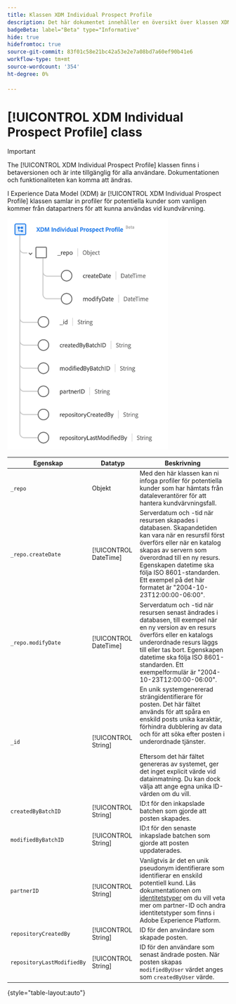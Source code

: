 ```yaml
---
title: Klassen XDM Individual Prospect Profile
description: Det här dokumentet innehåller en översikt över klassen XDM Individual Prospect Profile i Experience Data Model (XDM).
badgeBeta: label="Beta" type="Informative"
hide: true
hidefromtoc: true
source-git-commit: 83f01c58e21bc42a53e2e7a08bd7a60ef90b41e6
workflow-type: tm+mt
source-wordcount: '354'
ht-degree: 0%

---
```


# [!UICONTROL XDM Individual Prospect Profile] class

>[!IMPORTANT]
>
>The [!UICONTROL XDM Individual Prospect Profile] klassen finns i betaversionen och är inte tillgänglig för alla användare. Dokumentationen och funktionaliteten kan komma att ändras.

I Experience Data Model (XDM) är [!UICONTROL XDM Individual Prospect Profile] klassen samlar in profiler för potentiella kunder som vanligen kommer från datapartners för att kunna användas vid kundvärvning.

![Schemagrafiken för klassen XDM Prospect.](../images/classes/individual-prospect-profile.png)

| Egenskap | Datatyp | Beskrivning |
| --- | --- | --- |
| `_repo` | Objekt | Med den här klassen kan ni infoga profiler för potentiella kunder som har hämtats från dataleverantörer för att hantera kundvärvningsfall. |
| `_repo.createDate` | [!UICONTROL DateTime] | Serverdatum och -tid när resursen skapades i databasen. Skapandetiden kan vara när en resursfil först överförs eller när en katalog skapas av servern som överordnad till en ny resurs. Egenskapen datetime ska följa ISO 8601-standarden. Ett exempel på det här formatet är &quot;2004-10-23T12:00:00-06:00&quot;. |
| `_repo.modifyDate` | [!UICONTROL DateTime] | Serverdatum och -tid när resursen senast ändrades i databasen, till exempel när en ny version av en resurs överförs eller en katalogs underordnade resurs läggs till eller tas bort. Egenskapen datetime ska följa ISO 8601-standarden. Ett exempelformulär är &quot;2004-10-23T12:00:00-06:00&quot;. |
| `_id` | [!UICONTROL String] | En unik systemgenererad strängidentifierare för posten. Det här fältet används för att spåra en enskild posts unika karaktär, förhindra dubblering av data och för att söka efter posten i underordnade tjänster.<br><br>Eftersom det här fältet genereras av systemet, ger det inget explicit värde vid datainmatning. Du kan dock välja att ange egna unika ID-värden om du vill. |
| `createdByBatchID` | [!UICONTROL String] | ID:t för den inkapslade batchen som gjorde att posten skapades. |
| `modifiedByBatchID` | [!UICONTROL String] | ID:t för den senaste inkapslade batchen som gjorde att posten uppdaterades. |
| `partnerID` | [!UICONTROL String] | Vanligtvis är det en unik pseudonym identifierare som identifierar en enskild potentiell kund. Läs dokumentationen om [identitetstyper](../../identity-service/namespaces.md#identity-types) om du vill veta mer om partner-ID och andra identitetstyper som finns i Adobe Experience Platform. |
| `repositoryCreatedBy` | [!UICONTROL String] | ID för den användare som skapade posten. |
| `repositoryLastModifiedBy` | [!UICONTROL String] | ID för den användare som senast ändrade posten. När posten skapas `modifiedByUser` värdet anges som `createdByUser` värde. |

{style="table-layout:auto"}
